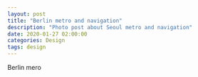 ```yaml
---
layout: post
title: "Berlin metro and navigation"
description: "Photo post about Seoul metro and navigation"
date: 2020-01-27 02:00:00
categories: Design
tags: design
---
```


Berlin mero